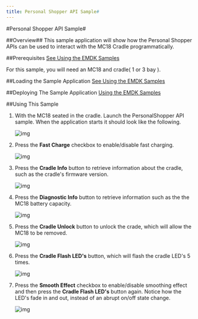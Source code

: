 ```yaml
---
title: Personal Shopper API Sample#
---
```

#Personal Shopper API Sample#

##Overview##
This sample application will show how the Personal Shopper APIs can be used to interact with the MC18 Cradle programmatically.

##Prerequisites
[See Using the EMDK Samples](../guide/sample/emdksamples)

For this sample, you will need an MC18 and cradle( 1 or 3 bay ).

##Loading the Sample Application
[See Using the EMDK Samples](../guide/sample/emdksamples)

##Deploying The Sample Application
[Using the EMDK Samples](../guide/sample/emdksamples)

##Using This Sample

1.  With the MC18 seated in the cradle. Launch the PersonalShopper API sample.
 When the application starts it should look like the following.

	![img](images/samples/personalShopperSampleFirstLaunch.png)

2. Press the **Fast Charge** checkbox to enable/disable fast charging.

	![img](images/samples/personalShopperSampleFastCharge.png)

3. Press the **Cradle Info** button to retrieve information about the cradle, such as the cradle's firmware version.

	![img](images/samples/personalShopperSampleCradleInfo.png)

4. Press the **Diagnostic Info** button to retrieve information such as the the MC18 battery capacity.

	![img](images/samples/personalShopperSampleDiagnosticInfo.png)

5. Press the **Cradle Unlock** button to unlock the crade, which will allow the MC18 to be removed.

	![img](images/samples/personalShopperSampleUnlockCradle.png)

6. Press the **Cradle Flash LED's** button, which will flash the cradle LED's 5 times.

	![img](images/samples/personalShopperSampleFlashLED.png)

7. Press the **Smooth Effect** checkbox to enable/disable smoothing effect and then press the **Cradle Flash LED's** button again. Notice how the
LED's fade in and out, instead of an abrupt on/off state change.

	![img](images/samples/personalShopperSampleSmoothEffect.png)
